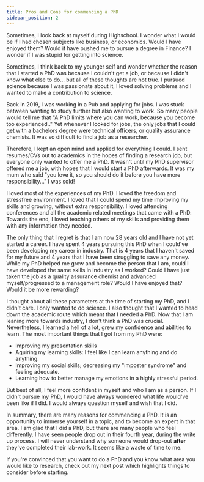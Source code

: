 ```yaml
---
title: Pros and Cons for commencing a PhD
sidebar_position: 2
---
```

Sometimes, I look back at myself during Highschool. I wonder what I would be if I had chosen subjects like business, or economics. Would I have enjoyed them? Would it have pushed me to pursue a degree in Finance? I wonder if I was stupid for getting into science. 

Sometimes, I think back to my younger self and wonder whether the reason that I started a PhD was because I couldn't get a job, or because I didn't know what else to do... but all of these thoughts are not true. I pursued science because I was passionate about it, I loved solving problems and I wanted to make a contribution to science. 

Back in 2019, I was working in a Pub and applying for jobs. I was stuck between wanting to study further but also wanting to work. So many people would tell me that "A PhD limits where you can work, because you become too experienced.." Yet whenever I looked for jobs, the only jobs that I could get with a bachelors degree were technical officers, or quality assurance chemists. It was so difficult to find a job as a researcher. 

Therefore, I kept an open mind and applied for everything I could. I sent resumes/CVs out to academics in the hopes of finding a research job, but everyone only wanted to offer me a PhD. It wasn't until my PhD supervisor offered me a job, with hopes that I would start a PhD afterwards. It was my mum who said "you love it, so you should do it before you have more responsibility..." I was sold!

I loved most of the experiences of my PhD. I loved the freedom and stressfree environment. I loved that I could spend my time improving my skills and growing, without extra responsibility. I loved attending conferences and all the academic related meetings that came with a PhD. Towards the end, I loved teaching others of my skills and providing them with any information they needed.

The only thing that I regret is that I am now 28 years old and I have not yet started a career. I have spent 4 years pursuing this PhD when I could've been developing my career in industry. That is 4 years that I haven't saved for my future and 4 years that I have been struggling to save any money. While my PhD helped me grow and become the person that I am, could I have developed the same skills in industry as I worked? Could I have just taken the job as a quality assurance chemist and advanced myself/progressed to a management role? Would I have enjoyed that? Would it be more rewarding? 

I thought about all these parameters at the time of starting my PhD, and I didn't care. I only wanted to do science. I also thought that I wanted to head down the academic route which meant that I needed a PhD. Now that I am leaning more towards industry, I don't think a PhD was crucial. Nevertheless, I learned a hell of a lot, grew my confidence and abilities to learn. The most important things that I got from my PhD were: 

- Improving my presentation skills
- Aquiring my learning skills: I feel like I can learn anything and do anything. 
- Improving my social skills; decreasing my "imposter syndrome" and feeling adequate. 
- Learning how to better manage my emotions in a highly stressful period.

But best of all, I feel more confident in myself and who I am as a person. If I didn't pursue my PhD, I would have always wondered what life would've been like if I did. I would always question myself and wish that I did. 

In summary, there are many reasons for commencing a PhD. It is an opportunity to immerse yourself in a topic, and to become an expert in that area. I am glad that I did a PhD, but there are many people who feel differently. I have seen people drop out in their fourth year, during the write up process. I will never understand why someone would drop-out **after** they've completed their lab-work. It seems like a waste of time to me. 

If you're convinced that you want to do a PhD and you know what area you would like to research, check out my next post which highlights things to consider before starting. 